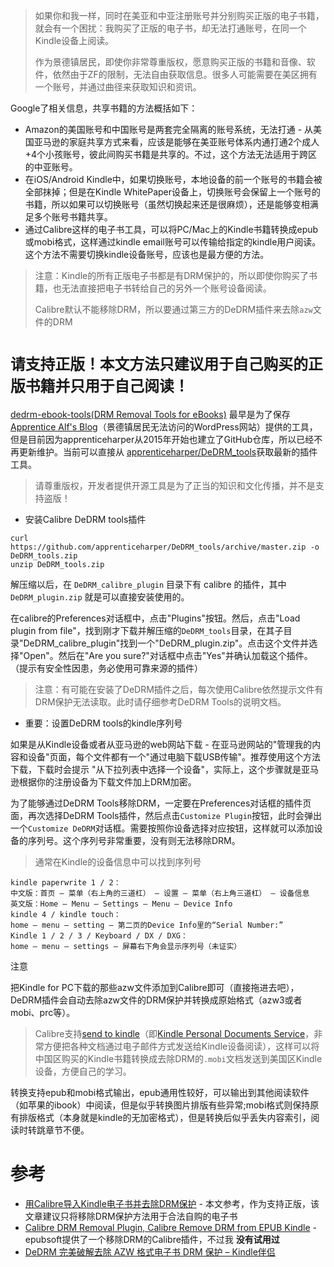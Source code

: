 > 如果你和我一样，同时在美亚和中亚注册账号并分别购买正版的电子书籍，就会有一个困扰：我购买了正版的电子书，却无法打通账号，在同一个Kindle设备上阅读。
>
> 作为景德镇居民，即使你非常尊重版权，愿意购买正版的书籍和音像、软件，依然由于ZF的限制，无法自由获取信息。很多人可能需要在美区拥有一个账号，并通过曲径来获取知识和资讯。

Google了相关信息，共享书籍的方法概括如下：

* Amazon的美国账号和中国账号是两套完全隔离的账号系统，无法打通 - 从美国亚马逊的家庭共享方式来看，应该是能够在美亚账号体系内通打通2个成人+4个小孩账号，彼此间购买书籍是共享的。不过，这个方法无法适用于跨区的中亚账号。
* 在iOS/Android Kindle中，如果切换账号，本地设备的前一个账号的书籍会被全部抹掉；但是在Kindle WhitePaper设备上，切换账号会保留上一个账号的书籍，所以如果可以切换账号（虽然切换起来还是很麻烦），还是能够变相满足多个账号书籍共享。
* 通过Calibre这样的电子书工具，可以将PC/Mac上的Kindle书籍转换成epub或mobi格式，这样通过kindle email账号可以传输给指定的kindle用户阅读。这个方法不需要切换kindle设备账号，应该也是最方便的方法。

> 注意：Kindle的所有正版电子书都是有DRM保护的，所以即使你购买了书籍，也无法直接把电子书转给自己的另外一个账号设备阅读。
>
> Calibre默认不能移除DRM，所以要通过第三方的DeDRM插件来去除`azw`文件的DRM

# `请支持正版！本文方法只建议用于自己购买的正版书籍并只用于自己阅读！`

[dedrm-ebook-tools(DRM Removal Tools for eBooks)](https://github.com/psyrendust/dedrm-ebook-tools) 最早是为了保存 [Apprentice Alf's Blog](http://www.apprenticealf.wordpress.com/)（景德镇居民无法访问的WordPress网站）提供的工具，但是目前因为apprenticeharper从2015年开始也建立了GitHub仓库，所以已经不再更新维护。当前可以直接从 [apprenticeharper/DeDRM_tools](https://github.com/apprenticeharper/DeDRM_tools)获取最新的插件工具。

> 请尊重版权，开发者提供开源工具是为了正当的知识和文化传播，并不是支持盗版！

* 安装Calibre DeDRM tools插件

```
curl https://github.com/apprenticeharper/DeDRM_tools/archive/master.zip -o DeDRM_tools.zip
unzip DeDRM_tools.zip
```

解压缩以后，在 `DeDRM_calibre_plugin` 目录下有 calibre 的插件，其中 `DeDRM_plugin.zip` 就是可以直接安装使用的。

在calibre的Preferences对话框中，点击"Plugins"按钮。然后，点击"Load plugin from file"，找到刚才下载并解压缩的`DeDRM_tools`目录，在其子目录"DeDRM_calibre_plugin"找到一个"DeDRM_plugin.zip"。点击这个文件并选择"Open"。然后在"Are you sure?"对话框中点击"Yes"并确认加载这个插件。（提示有安全性因患，务必使用可靠来源的插件）

> 注意：有可能在安装了DeDRM插件之后，每次使用Calibre依然提示文件有DRM保护无法读取。此时请仔细参考DeDRM Tools的说明文档。

* 重要：设置DeDRM tools的kindle序列号

如果是从Kindle设备或者从亚马逊的web网站下载 - 在亚马逊网站的"管理我的内容和设备"页面，每个文件都有一个"通过电脑下载USB传输"。推荐使用这个方法下载，下载时会提示 "从下拉列表中选择一个设备"，实际上，这个步骤就是亚马逊根据你的注册设备为下载文件加上DRM加密。

为了能够通过DeDRM Tools移除DRM，一定要在Preferences对话框的插件页面，再次选择DeDRM Tools插件，然后点击`Customize Plugin`按钮，此时会弹出一个`Customize DeDRM`对话框。需要按照你设备选择对应按钮，这样就可以添加设备的序列号。这个序列号非常重要，没有则无法移除DRM。

> 通常在Kindle的设备信息中可以找到序列号

```
kindle paperwrite 1 / 2：
中文版：首页 — 菜单（右上角的三道杠） — 设置 — 菜单（右上角三道杠） — 设备信息
英文版：Home — Menu — Settings — Menu — Device Info
kindle 4 / kindle touch：
home — menu — setting — 第二页的Device Info里的“Serial Number:”
Kindle 1 / 2 / 3 / Keyboard / DX / DXG：
home — menu — settings — 屏幕右下角会显示序列号（未证实）
```

注意

把Kindle for PC下载的那些azw文件添加到Calibre即可（直接拖进去吧），DeDRM插件会自动去除azw文件的DRM保护并转换成原始格式（azw3或者mobi、prc等）。

> Calibre支持[send to kindle](https://www.amazon.com/gp/sendtokindle)（即[Kindle Personal Documents Service](https://www.amazon.com/gp/help/customer/display.html?nodeId=200767340)，非常方便把各种文档通过电子邮件方式发送给Kindle设备阅读），这样可以将中国区购买的Kindle书籍转换成去除DRM的`.mobi`文档发送到美国区Kindle设备，方便自己的学习。

转换支持epub和mobi格式输出，epub通用性较好，可以输出到其他阅读软件（如苹果的ibook）中阅读，但是似乎转换图片排版有些异常;mobi格式则保持原有排版格式（本身就是kindle的无加密格式），但是转换后似乎丢失内容索引，阅读时转跳章节不便。

# 参考

* [用Calibre导入Kindle电子书并去除DRM保护](https://www.librehat.com/importing-kindle-books-with-calibre-and-remove-drm-protection/) - 本文参考，作为支持正版，该文章建议只将移除DRM保护方法用于合法自购的电子书
* [Calibre DRM Removal Plugin, Calibre Remove DRM from EPUB Kindle](http://www.epubsoft.com/calibre-drm-removal-calibre-remove-drm.html) - epubsoft提供了一个移除DRM的Calibre插件，不过我 **没有试用过**
* [DeDRM 完美破解去除 AZW 格式电子书 DRM 保护 – Kindle伴侣](http://bbs.feng.com/read-htm-tid-11303089.html)
